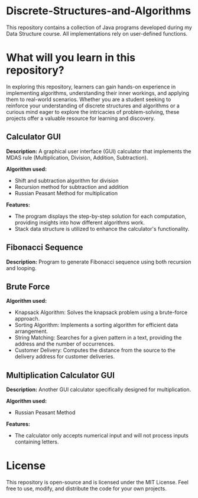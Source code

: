 # Discrete-Structures-and-Algorithms
This repository contains a collection of Java programs developed during my Data Structure course. All implementations rely on user-defined functions.

# What will you learn in this repository?
In exploring this repository, learners can gain hands-on experience in implementing algorithms, understanding their inner workings, and applying them to real-world scenarios. Whether you are a student seeking to reinforce your understanding of discrete structures and algorithms or a curious mind eager to explore the intricacies of problem-solving, these projects offer a valuable resource for learning and discovery.

## Calculator GUI
__Description:__ A graphical user interface (GUI) calculator that implements the MDAS rule (Multiplication, Division, Addition, Subtraction).

__Algorithm used:__
- Shift and subtraction algorithm for division
- Recursion method for subtraction and addition
- Russian Peasant Method for multiplication
  
__Features:__
- The program displays the step-by-step solution for each computation, providing insights into how different algorithms work.
- Stack data structure is utilized to enhance the calculator's functionality.

## Fibonacci Sequence
__Description:__ Program to generate Fibonacci sequence using both recursion and looping.

## Brute Force
__Algorithm used:__
- Knapsack Algorithm: Solves the knapsack problem using a brute-force approach.
- Sorting Algorithm: Implements a sorting algorithm for efficient data arrangement.
- String Matching: Searches for a given pattern in a text, providing the address and the number of occurrences.
- Customer Delivery: Computes the distance from the source to the delivery address for customer deliveries.

## Multiplication Calculator GUI
__Description:__ Another GUI calculator specifically designed for multiplication.

__Algorithm used:__
- Russian Peasant Method
  
__Features:__
- The calculator only accepts numerical input and will not process inputs containing letters.

# License
This repository is open-source and is licensed under the MIT License. Feel free to use, modify, and distribute the code for your own projects.
